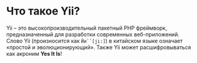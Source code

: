 # Что такое Yii?
Yii – это высокопроизводительный пакетный PHP фреймворк, предназначенный для разработки современных веб-приложений. 
Слово Yii (произносится как `Йи``[ji:]`) в китайском языке означает «простой и эволюционирующий». 
Также Yii может расшифровываться как акроним **Yes It Is**!